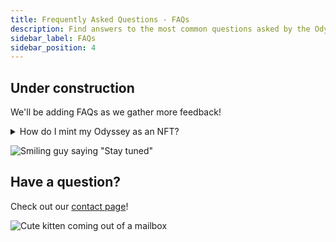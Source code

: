 ```yaml
---
title: Frequently Asked Questions - FAQs
description: Find answers to the most common questions asked by the Odyssey community members! Have a question? Submit it through our social channels!
sidebar_label: FAQs
sidebar_position: 4
---
```

## Under construction
We'll be adding FAQs as we gather more feedback!

<details>
  <summary>How do I mint my Odyssey as an NFT?</summary>
    <div>Good news! The process is completely automatic, you just need to log in with your polkadot.js wallet, and the system will take care of it for you</div>
</details>

![Smiling guy saying "Stay tuned"](https://media.giphy.com/media/fnDY3C9MKukcER71r7/giphy.gif)
## Have a question?
Check out our [contact page](https://discover.odyssey.org/get-in-touch/)!

![Cute kitten coming out of a mailbox](https://media.giphy.com/media/buC0elkeCDS12/giphy.gif)
